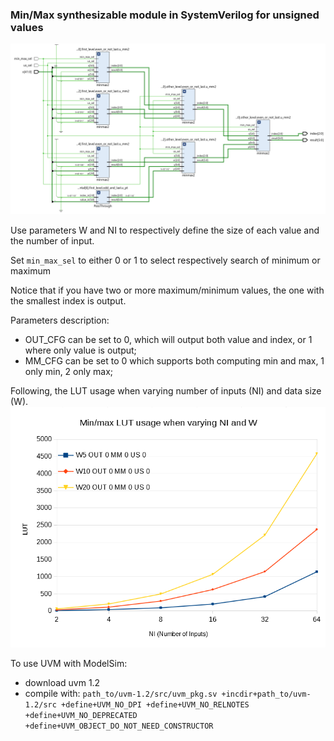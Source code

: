### Min/Max synthesizable module in SystemVerilog for unsigned values ###

![Min/Max schematic](schematic.png "Min/Max schematic")

Use parameters W and NI to respectively define the size of each value and the number of input.

Set `min_max_sel` to either 0 or 1 to select respectively search of minimum or maximum

Notice that if you have two or more maximum/minimum values, the one with the smallest index is output.

Parameters description:
- OUT_CFG can be set to 0, which will output both value and index, or 1 where only value is output;
- MM_CFG can be set to 0 which supports both computing min and max, 1 only min, 2 only max;


Following, the LUT usage when varying number of inputs (NI) and data size (W).
![Min/Max resource usage](chart_varyingW.png "Min/Max resource usage")

To use UVM with ModelSim:
- download uvm 1.2
- compile with: `path_to/uvm-1.2/src/uvm_pkg.sv +incdir+path_to/uvm-1.2/src +define+UVM_NO_DPI +define+UVM_NO_RELNOTES +define+UVM_NO_DEPRECATED +define+UVM_OBJECT_DO_NOT_NEED_CONSTRUCTOR`
